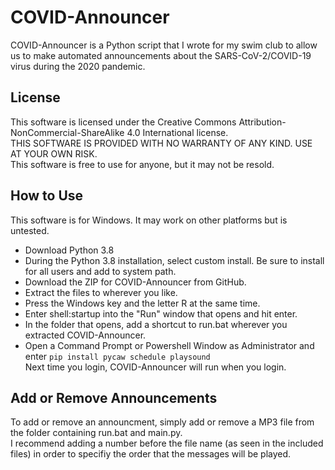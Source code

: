 ﻿# COVID-Announcer
COVID-Announcer is a Python script that I wrote for my swim club to allow us to make automated announcements about the SARS-CoV-2/COVID-19 virus during the 2020 pandemic.  

## License
This software is licensed under the Creative Commons Attribution-NonCommercial-ShareAlike 4.0 International license.  
THIS SOFTWARE IS PROVIDED WITH NO WARRANTY OF ANY KIND. USE AT YOUR OWN RISK.  
This software is free to use for anyone, but it may not be resold.  

## How to Use
This software is for Windows. It may work on other platforms but is untested.  
* Download Python 3.8
* During the Python 3.8 installation, select custom install. Be sure to install for all users and add to system path.
* Download the ZIP for COVID-Announcer from GitHub.
* Extract the files to wherever you like.
* Press the Windows key and the letter R at the same time.
* Enter shell:startup into the "Run" window that opens and hit enter.
* In the folder that opens, add a shortcut to run.bat wherever you extracted COVID-Announcer.
* Open a Command Prompt or Powershell Window as Administrator and enter `pip install pycaw schedule playsound`   
Next time you login, COVID-Announcer will run when you login.  

## Add or Remove Announcements
To add or remove an announcment, simply add or remove a MP3 file from the folder containing run.bat and main.py.  
I recommend adding a number before the file name (as seen in the included files) in order to specifiy the order that the messages will be played.
